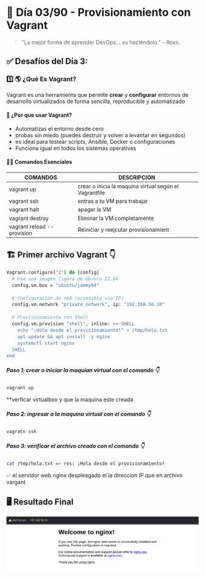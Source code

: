 # 📅 Día 03/90 - Provisionamiento con Vagrant

> "La mejor forma de aprender DevOps... es haciéndolo." - Roxs.

## ✅ Desafíos del Día 3:

### 1️⃣ 🌎 ¿Qué Es Vagrant?

Vagrant es una herramienta que permite **crear** y **configurar** entornos de desarrollo virtualizados de forma sencilla, reproducible y automatizado

#### 🎯 ¿Por que usar Vagrant?

- Automatizas el entorno desde cero
- probas sin miedo (puedes destruir y volver a levantar en segundos)
- es ideal para testear scripts, Ansible, Docker o configuraciones
- Funciona igual en todos los sistemas operativas

#### 🧑‍💻 Comandos Esenciales

| **COMANDOS**               | **DESCRIPCION**                                        |
| -------------------------- | ------------------------------------------------------ |
| vagrant up                 | crear o inicia la maquina virtual según el Vagrantfile |
| vagrant ssh                | entras a tu VM para trabajar                           |
| vagrant halt               | apagar la VM                                           |
| vagrant destroy            | Eliminar la VM completamente                           |
| vagrant reload --provision | Reiniciar y reejcutar provisionamient                  |

## 🏗️ Primer archivo **Vagrant** 👇

```bash
Vagrant.configure("2") do |config|
  # Usa una imagen ligera de Ubuntu 22.04
  config.vm.box = "ubuntu/jammy64"

  # Configuración de red (accesible via IP)
  config.vm.network "private_network", ip: "192.168.56.10"

  # Provisionamiento con Shell
  config.vm.provision "shell", inline: <<-SHELL
    echo "¡Hola desde el provisionamiento!" > /tmp/hola.txt
    apt update && apt install -y nginx
    systemctl start nginx
  SHELL
end
```

##### **Paso 1:** crear o iniciar la maquian virtual con el comando 👇

```bash
vagrant up
```

\*\*verficar virtualbox y que la maquina este creada

##### **Paso 2:** ingresar a la maquina virtual con el comando 👇

```bash
vagratn ssh
```

##### **Paso 3:** verificar el archivo creado con el comando 👇

```bash
cat /tmp/hola.txt => res: ¡Hola desde el provisionamiento!
```

✅ el servidor web nginx despleagado el la direccion IP que en archivo vargant

## 🖥️ Resultado Final

![aplicacion web desplegada](img/Screenshot%20from%202025-06-18%2023-52-53.png)
